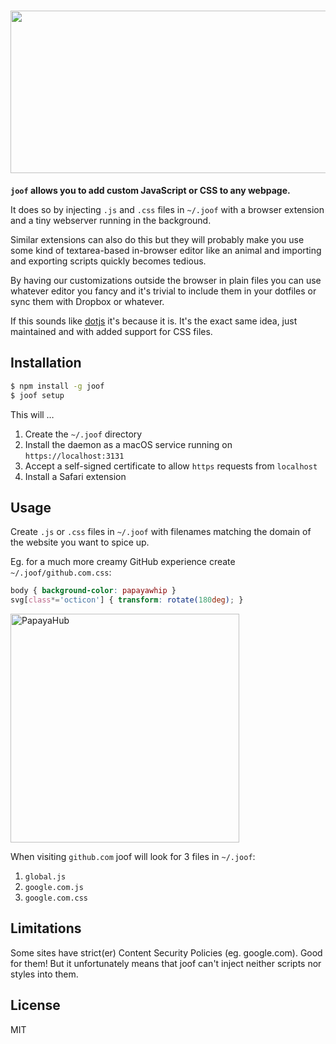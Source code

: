<h1><center><img src='https://s3.brnbw.com/Joof-title-gq1SN6Paes.png' width=530 height=260 /></center></h1>

**`joof` allows you to add custom JavaScript or CSS to any webpage.**

It does so by injecting `.js` and `.css` files in `~/.joof` with a browser extension and a tiny webserver running in the background.

Similar extensions can also do this but they will probably make you use some kind of textarea-based in-browser editor like an animal and importing and exporting scripts quickly becomes tedious.

By having our customizations outside the browser in plain files you can use whatever editor you fancy and it's trivial to include them in your dotfiles or sync them with Dropbox or whatever.

If this sounds like [dotjs](https://github.com/defunkt/dotjs) it's because it is. It's the exact same idea, just maintained and with added support for CSS files.

## Installation

```sh
$ npm install -g joof
$ joof setup
```

This will …

1. Create the `~/.joof` directory
2. Install the daemon as a macOS service running on `https://localhost:3131`
3. Accept a self-signed certificate to allow `https` requests from `localhost`
4. Install a Safari extension

## Usage

Create `.js` or `.css` files in `~/.joof` with filenames matching the domain of the website you want to spice up.

Eg. for a much more creamy GitHub experience create `~/.joof/github.com.css`:

```css
body { background-color: papayawhip }
svg[class*='octicon'] { transform: rotate(180deg); }
```

<img src='https://s3.brnbw.com/Screen-Shot-2017-07-05-at-11.42.57-zNJKFuWnp5.png' alt='PapayaHub' width=366 />

When visiting `github.com` joof will look for 3 files in `~/.joof`:

1. `global.js`
2. `google.com.js`
3. `google.com.css`

## Limitations

Some sites have strict(er) Content Security Policies (eg. google.com). Good for them! But it unfortunately means that joof can't inject neither scripts nor styles into them.

## License

MIT
